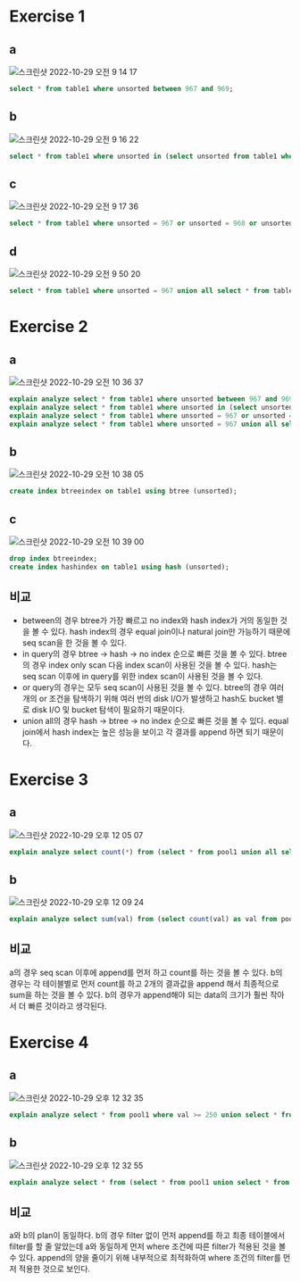 # Exercise 1
## a
![스크린샷 2022-10-29 오전 9 14 17](https://user-images.githubusercontent.com/78265252/198752845-27d0a692-7968-47ca-91a5-9862d4b8bdf9.png)

```sql
select * from table1 where unsorted between 967 and 969;
```

## b
![스크린샷 2022-10-29 오전 9 16 22](https://user-images.githubusercontent.com/78265252/198752932-8d793139-8d36-4c09-b1d7-ddd10140fcff.png)

```sql
select * from table1 where unsorted in (select unsorted from table1 where unsorted between 967 and 969);
```
## c
![스크린샷 2022-10-29 오전 9 17 36](https://user-images.githubusercontent.com/78265252/198752973-f2eaeb07-b552-4bf6-9c33-2ece88c5af41.png)

```sql
select * from table1 where unsorted = 967 or unsorted = 968 or unsorted = 969;
```
## d
![스크린샷 2022-10-29 오전 9 50 20](https://user-images.githubusercontent.com/78265252/198754319-7b9528a4-74cd-4e32-a736-37e8c511c5f9.png)

```sql
select * from table1 where unsorted = 967 union all select * from table1 where unsorted = 968 union all select * from table1 where unsorted = 969;
```
# Exercise 2
## a
![스크린샷 2022-10-29 오전 10 36 37](https://user-images.githubusercontent.com/78265252/198755933-83a709b5-fa0b-4228-8c59-728d1b9481f0.png)

```sql
explain analyze select * from table1 where unsorted between 967 and 969;
explain analyze select * from table1 where unsorted in (select unsorted from table1 where unsorted between 967 and 969);
explain analyze select * from table1 where unsorted = 967 or unsorted = 968 or unsorted = 969;
explain analyze select * from table1 where unsorted = 967 union all select * from table1 where unsorted = 968 union all select * from table1 where unsorted = 969;
```
## b
![스크린샷 2022-10-29 오전 10 38 05](https://user-images.githubusercontent.com/78265252/198756294-56bc4adf-cab8-413b-8ab4-e44bda158d64.png)

```sql
create index btreeindex on table1 using btree (unsorted);
```
## c
![스크린샷 2022-10-29 오전 10 39 00](https://user-images.githubusercontent.com/78265252/198756677-d5b57f48-7615-42ed-9951-22020475933f.png)

```sql
drop index btreeindex;
create index hashindex on table1 using hash (unsorted);
```

## 비교
- between의 경우 btree가 가장 빠르고 no index와 hash index가 거의 동일한 것을 볼 수 있다. hash index의 경우 equal join이나 natural join만 가능하기 때문에 seq scan을 한 것을 볼 수 있다.
- in query의 경우 btree -> hash -> no index 순으로 빠른 것을 볼 수 있다. btree의 경우 index only scan 다음 index scan이 사용된 것을 볼 수 있다. hash는 seq scan 이후에 in query를 위한 index scan이 사용된 것을 볼 수 있다.
- or query의 경우는 모두 seq scan이 사용된 것을 볼 수 있다. btree의 경우 여러 개의 or 조건을 탐색하기 위해 여러 번의 disk I/O가 발생하고 hash도 bucket 별로 disk I/O 및 bucket 탐색이 필요하기 때문이다.
- union all의 경우 hash -> btree -> no index 순으로 빠른 것을 볼 수 있다. equal join에서 hash index는 높은 성능을 보이고 각 결과를 append 하면 되기 때문이다.

# Exercise 3
## a
![스크린샷 2022-10-29 오후 12 05 07](https://user-images.githubusercontent.com/78265252/198794617-49f3fd64-3303-4671-bb04-2cb4eb4acf6a.png)

```sql
explain analyze select count(*) from (select * from pool1 union all select * from pool2) as tmp;
```
## b
![스크린샷 2022-10-29 오후 12 09 24](https://user-images.githubusercontent.com/78265252/198796609-ca9af71b-01a8-44a7-8378-23454e632b01.png)

```sql
explain analyze select sum(val) from (select count(val) as val from pool1 union all select count(val) as val from pool2) as tmp;
```

## 비교
a의 경우 seq scan 이후에 append를 먼저 하고 count를 하는 것을 볼 수 있다. b의 경우는 각 테이블별로 먼저 count를 하고 2개의 결과값을 append 해서 최종적으로 sum을 하는 것을 볼 수 있다. b의 경우가 append해야 되는 data의 크기가 훨씬 작아서 더 빠른 것이라고 생각된다.

# Exercise 4
## a
![스크린샷 2022-10-29 오후 12 32 35](https://user-images.githubusercontent.com/78265252/198807618-124d2a6b-c768-43fc-a72a-2eaf10f34dc6.png)

```sql
explain analyze select * from pool1 where val >= 250 union select * from pool2 where val >= 250;
```
## b
![스크린샷 2022-10-29 오후 12 32 55](https://user-images.githubusercontent.com/78265252/198807813-f77e3470-04c7-4d54-ae7c-a8655ed45468.png)

```sql
explain analyze select * from (select * from pool1 union select * from pool2) as tmp where tmp.val >= 250;
```

## 비교
a와 b의 plan이 동일하다. b의 경우 filter 없이 먼저 append를 하고 최종 테이블에서 filter를 할 줄 알았는데 a와 동일하게 먼저 where 조건에 따른 filter가 적용된 것을 볼 수 있다. append의 양을 줄이기 위해 내부적으로 최적화하여 where 조건의 filter를 먼저 적용한 것으로 보인다.